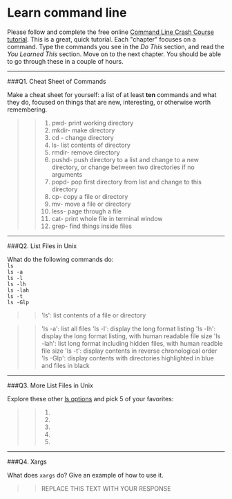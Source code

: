 # Learn command line

Please follow and complete the free online [Command Line Crash Course
tutorial](http://cli.learncodethehardway.org/book/). This is a great,
quick tutorial. Each "chapter" focuses on a command. Type the commands
you see in the _Do This_ section, and read the _You Learned This_
section. Move on to the next chapter. You should be able to go through
these in a couple of hours.

---

###Q1.  Cheat Sheet of Commands  

Make a cheat sheet for yourself: a list of at least **ten** commands and what they do, focused on things that are new, interesting, or otherwise worth remembering.

> > 1. pwd- print working directory
> > 2. mkdir- make directory
> > 3. cd - change directory
> > 4. ls- list contents of directory
> > 5. rmdir- remove directory
> > 6. pushd- push directory to a list and change to a new directory, or change between two directories if no arguments
> > 7. popd- pop first directory from list and change to this directory
> > 8. cp- copy a file or directory
> > 9. mv- move a file or directory
> > 10. less- page through a file
> > 11. cat- print whole file in terminal window
> > 12. grep- find things inside files

---

###Q2.  List Files in Unix   

What do the following commands do:  
`ls`  
`ls -a`  
`ls -l`  
`ls -lh`  
`ls -lah`  
`ls -t`  
`ls -Glp`  

> > 'ls': list contents of a file or directory

> > 'ls -a': list all files
> > 'ls -l': display the long format listing
> > 'ls -lh': display the long format listing, with human readable file size
> > 'ls -lah': list long format including hidden files, with human readble file size
> > 'ls -t': display contents in reverse chronological order
> > 'ls -Glp': display contents with directories highlighted in blue and files in black

---

###Q3.  More List Files in Unix  

Explore these other [ls options](http://www.techonthenet.com/unix/basic/ls.php) and pick 5 of your favorites:

> > 1.
> > 2.
> > 3.
> > 4.
> > 5.

---

###Q4.  Xargs   

What does `xargs` do? Give an example of how to use it.

> > REPLACE THIS TEXT WITH YOUR RESPONSE

 

